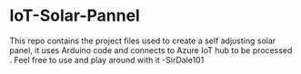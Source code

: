 # IoT-Solar-Pannel
This repo contains the project files used to create a self adjusting solar panel, it uses Arduino code and connects to Azure IoT hub to be processed . Feel free to use and play around with it -SirDale101


